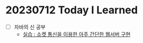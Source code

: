 # 20230712 Today I Learned
- [ ] 자바의 신 공부
    * [실습 : 소켓 통신을 이용한 아주 간단한 웹서버 구현](../Java/code/network/practice/)
